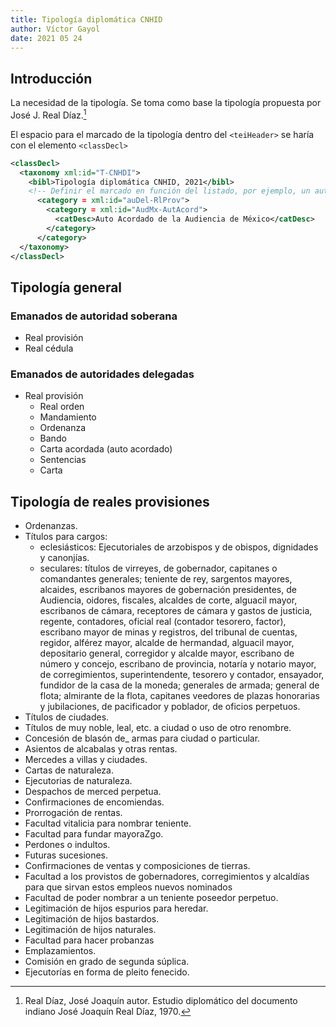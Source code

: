 ```yaml
---
title: Tipología diplomática CNHID
author: Víctor Gayol
date: 2021 05 24
---
```


## Introducción

La necesidad de la tipología. Se toma como base la tipología propuesta por José J. Real Díaz.[^1]

El espacio para el marcado de la tipología dentro del `<teiHeader>` se haría con el elemento `<classDecl>`

```xml
<classDecl>
  <taxonomy xml:id="T-CNHDI">
    <bibl>Tipología diplomática CNHID, 2021</bibl>
    <!-- Definir el marcado en función del listado, por ejemplo, un auto acordado de la Audiencia de México -->
      <category = xml:id="auDel-RlProv">
        <category = xml:id="AudMx-AutAcord">
          <catDesc>Auto Acordado de la Audiencia de México</catDesc>
        </category>
      </category>
  </taxonomy>  
</classDecl>
```

## Tipología general

### Emanados de autoridad soberana

* Real provisión
* Real cédula

### Emanados de autoridades delegadas

* Real provisión
  * Real orden
  * Mandamiento
  * Ordenanza
  * Bando
  * Carta acordada (auto acordado)
  * Sentencias
  * Carta  

## Tipología de reales provisiones

* Ordenanzas.
* Títulos para cargos:
  - eclesiásticos: Ejecutoriales de arzobispos y de obispos, dignidades y canonjías.
  - seculares: títulos de virreyes, de gobernador, capitanes o comandantes generales; teniente de rey, sargentos mayores, alcaides, escribanos mayores de gobernación presidentes, de Audiencia, oidores, fiscales, alcaldes de corte, alguacil mayor, escribanos de cámara, receptores de cámara y gastos de justicia, regente, contadores, oficial real (contador tesorero, factor), escribano mayor de minas y registros, del tribunal de cuentas, regidor, alférez mayor, alcalde de hermandad, alguacil mayor, depositario general, corregidor y alcalde mayor, escribano de número y concejo, escribano de provincia, notaría y notario mayor, de corregimientos, superintendente, tesorero y contador, ensayador, fundidor de la casa de la moneda; generales de armada; general de flota; almirante de la flota, capitanes veedores de plazas honorarias y jubilaciones, de pacificador y poblador, de oficios perpetuos.
* Títulos de ciudades.
* Títulos de muy noble, leal, etc. a ciudad o uso de otro renombre.
* Concesión de blasón de_ armas para ciudad o particular.
* Asientos de alcabalas y otras rentas.
* Mercedes a villas y ciudades.
* Cartas de naturaleza.
* Ejecutorias de naturaleza.
* Despachos de merced perpetua.
* Confirmaciones de encomiendas.
* Prorrogación de rentas.
* Facultad vitalicia para nombrar teniente.
* Facultad para fundar mayoraZgo.
* Perdones o indultos.
* Futuras sucesiones.
* Confirmaciones de ventas y composiciones de tierras.
* Facultad a los provistos de gobernadores, corregimientos y alcaldías para que sirvan estos empleos nuevos nominados
* Facultad de poder nombrar a un teniente poseedor perpetuo.
* Legitimación de hijos espurios para heredar.
* Legitimación de hijos bastardos.
* Legitimación de hijos naturales.
* Facultad para hacer probanzas
* Emplazamientos.
* Comisión en grado de segunda súplica.
* Ejecutorías en forma de pleito fenecido.


[^1]: Real Díaz, José Joaquín autor. Estudio diplomático del documento indiano José Joaquín Real Díaz, 1970.
